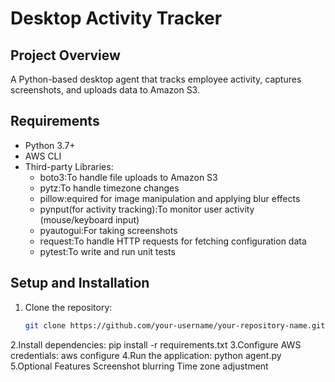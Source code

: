 # Desktop Activity Tracker

## Project Overview
A Python-based desktop agent that tracks employee activity, captures screenshots, and uploads data to Amazon S3.

## Requirements
- Python 3.7+
- AWS CLI
- Third-party Libraries:
  - boto3:To handle file uploads to Amazon S3
  - pytz:To handle timezone changes
  - pillow:equired for image manipulation and applying blur effects
  - pynput(for activity tracking):To monitor user activity (mouse/keyboard input)
  - pyautogui:For taking screenshots
  - request:To handle HTTP requests for fetching configuration data
  - pytest:To write and run unit tests

## Setup and Installation
1. Clone the repository:
   ```bash
   git clone https://github.com/your-username/your-repository-name.git
2.Install dependencies:
  pip install -r requirements.txt
3.Configure AWS credentials:
  aws configure
4.Run the application:
  python agent.py
5.Optional Features
  Screenshot blurring
  Time zone adjustment


